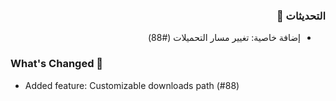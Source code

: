 <div dir='rtl'>

### التحديثات 💭

- إضافة خاصية: تغيير مسار التحميلات (#88)

</div>

### What's Changed 💭

- Added feature: Customizable downloads path (#88)
